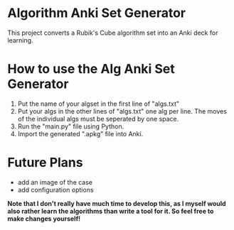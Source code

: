 # Algorithm Anki Set Generator
This project converts a Rubik's Cube algorithm set into an Anki deck for learning.

# How to use the Alg Anki Set Generator

1. Put the name of your algset in the first line of "algs.txt"
2. Put your algs in the other lines of "algs.txt" one alg per line. The moves of the individual algs must be seperated by one space.
3. Run the "main.py" file using Python.
4. Import the generated ".apkg" file into Anki.

# Future Plans
- add an image of the case
- add configuration options

**Note that I don't really have much time to develop this, as I myself would also rather learn the algorithms than write a tool for it. So feel free to make changes yourself!**
